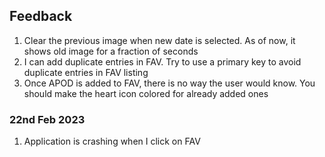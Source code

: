 
## Feedback

1. Clear the previous image when new date is selected. As of now, it shows old image for a fraction of seconds
2. I can add duplicate entries in FAV. Try to use a primary key to avoid duplicate entries in FAV listing
3. Once APOD is added to FAV, there is no way the user would know. You should make the heart icon colored for already added ones


### 22nd Feb 2023

1. Application is crashing when I click on FAV
